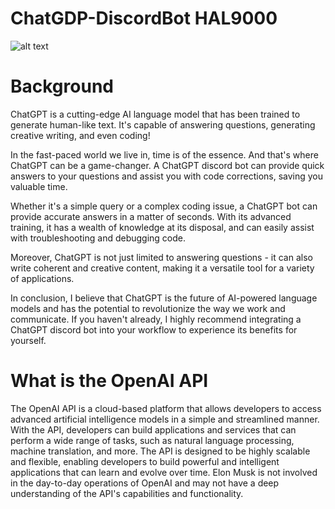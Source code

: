 # ChatGDP-DiscordBot HAL9000
![alt text](https://hypebeast.com/wp-content/blogs.dir/6/files/2022/08/gucci-exquisite-campaign-stanley-kubrick-movies-1.jpg)
# Background 
ChatGPT is a cutting-edge AI language model that has been trained to generate human-like text. It's capable of answering questions, generating creative writing, and even coding!

In the fast-paced world we live in, time is of the essence. And that's where ChatGPT can be a game-changer. A ChatGPT discord bot can provide quick answers to your questions and assist you with code corrections, saving you valuable time.

Whether it's a simple query or a complex coding issue, a ChatGPT bot can provide accurate answers in a matter of seconds. With its advanced training, it has a wealth of knowledge at its disposal, and can easily assist with troubleshooting and debugging code.

Moreover, ChatGPT is not just limited to answering questions - it can also write coherent and creative content, making it a versatile tool for a variety of applications.

In conclusion, I believe that ChatGPT is the future of AI-powered language models and has the potential to revolutionize the way we work and communicate. If you haven't already, I highly recommend integrating a ChatGPT discord bot into your workflow to experience its benefits for yourself.

# What is the OpenAI API
The OpenAI API is a cloud-based platform that allows developers to access advanced artificial intelligence models in a simple and streamlined manner. With the API, developers can build applications and services that can perform a wide range of tasks, such as natural language processing, machine translation, and more. The API is designed to be highly scalable and flexible, enabling developers to build powerful and intelligent applications that can learn and evolve over time. Elon Musk is not involved in the day-to-day operations of OpenAI and may not have a deep understanding of the API's capabilities and functionality.





